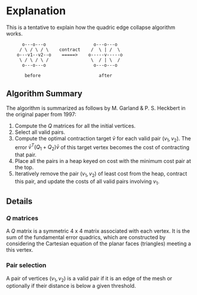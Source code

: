 # Explanation

This is a tentative to explain how the quadric edge collapse algorithm works.

```
      o---o---o                  o---o---o   
     / \ / \ / \    contract    /  \ | /  \  
    o---v1--v2--o    =====>    o-----v-----o 
     \ / \ / \ /                \  / | \  /  
      o---o---o                  o---o---o  

       before                      after
```

## Algorithm Summary

The algorithm is summarized as follows by M. Garland & P. S. Heckbert in the original paper from 1997:

1. Compute the $Q$ matrices for all the initial vertices.
2. Select all valid pairs.
3. Compute the optimal contraction target $\bar{v}$ for each valid pair $(v_1, v_2)$. The error $\bar{v}^T (Q_1 + Q_2) \bar{v}$ of this target vertex becomes the cost of contracting that pair.
4. Place all the pairs in a heap keyed on cost with the minimum cost pair at the top.
5. Iteratively remove the pair $(v_1, v_2)$ of least cost from the heap, contract this pair, and update the costs of all valid pairs involving $v_1$.

## Details

### $Q$ matrices

A $Q$ matrix is a symmetric 4 x 4 matrix associated with each vertex. It is the sum of the fundamental error quadrics, which are constructed by considering the Cartesian equation of the planar faces (triangles) meeting a this vertex.

### Pair selection

A pair of vertices $(v_1, v_2)$ is a valid pair if it is an edge of the mesh or optionally if their distance is below a given threshold.
